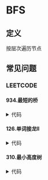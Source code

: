 # BFS #

## 定义 ##
按层次遍历节点

## 常见问题 ##
### LEETCODE ###
#### 934.最短的桥 ####
<details>
<summary>代码</summary>
<pre>
<code>
</code>
</pre>
</details>

#### 126.单词接龙II ####
<details>
<summary>代码</summary>
<pre>
<code>
</code>
</pre>
</details>

#### 310.最小高度树 ####
<details>
<summary>代码</summary>
<pre>
<code>
</code>
</pre>
</details>